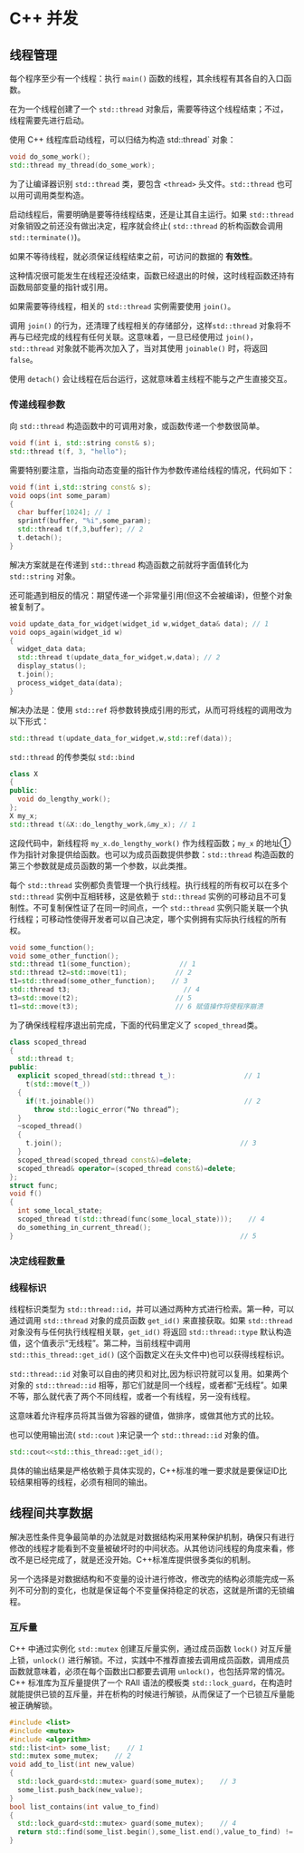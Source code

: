 # C++ 并发

## 线程管理

每个程序至少有一个线程：执行 `main()` 函数的线程，其余线程有其各自的入口函数。

在为一个线程创建了一个 `std::thread` 对象后，需要等待这个线程结束；不过，线程需要先进行启动。

使用 C++ 线程库启动线程，可以归结为构造 std::thread` 对象：

```cpp
void do_some_work();
std::thread my_thread(do_some_work);
```

为了让编译器识别 `std::thread` 类，要包含 `<thread>` 头文件。`std::thread` 也可以用可调用类型构造。

启动线程后，需要明确是要等待线程结束，还是让其自主运行。如果 `std::thread` 对象销毁之前还没有做出决定，程序就会终止( `std::thread` 的析构函数会调用 `std::terminate()`)。

如果不等待线程，就必须保证线程结束之前，可访问的数据的 **有效性**。

这种情况很可能发生在线程还没结束，函数已经退出的时候，这时线程函数还持有函数局部变量的指针或引用。

如果需要等待线程，相关的 `std::thread` 实例需要使用 `join()`。

调用 `join()` 的行为，还清理了线程相关的存储部分，这样`std::thread` 对象将不再与已经完成的线程有任何关联。这意味着，一旦已经使用过 `join()`，`std::thread` 对象就不能再次加入了，当对其使用 `joinable()` 时，将返回 `false`。

使用 `detach()` 会让线程在后台运行，这就意味着主线程不能与之产生直接交互。

### 传递线程参数

向 `std::thread` 构造函数中的可调用对象，或函数传递一个参数很简单。

```cpp
void f(int i, std::string const& s);
std::thread t(f, 3, "hello");
```

需要特别要注意，当指向动态变量的指针作为参数传递给线程的情况，代码如下：

```cpp
void f(int i,std::string const& s);
void oops(int some_param)
{
  char buffer[1024]; // 1
  sprintf(buffer, "%i",some_param);
  std::thread t(f,3,buffer); // 2
  t.detach();
}
```

解决方案就是在传递到 `std::thread` 构造函数之前就将字面值转化为 `std::string` 对象。


还可能遇到相反的情况：期望传递一个非常量引用(但这不会被编译)，但整个对象被复制了。

```cpp
void update_data_for_widget(widget_id w,widget_data& data); // 1
void oops_again(widget_id w)
{
  widget_data data;
  std::thread t(update_data_for_widget,w,data); // 2
  display_status();
  t.join();
  process_widget_data(data);
}
```

解决办法是：使用 `std::ref` 将参数转换成引用的形式，从而可将线程的调用改为以下形式：

```cpp
std::thread t(update_data_for_widget,w,std::ref(data));
```

`std::thread` 的传参类似 `std::bind`

```cpp
class X
{
public:
  void do_lengthy_work();
};
X my_x;
std::thread t(&X::do_lengthy_work,&my_x); // 1
```

这段代码中，新线程将 `my_x.do_lengthy_work()` 作为线程函数；`my_x` 的地址①作为指针对象提供给函数。也可以为成员函数提供参数：`std::thread` 构造函数的第三个参数就是成员函数的第一个参数，以此类推。

每个 `std::thread` 实例都负责管理一个执行线程。执行线程的所有权可以在多个 `std::thread` 实例中互相转移，这是依赖于 `std::thread` 实例的可移动且不可复制性。不可复制保性证了在同一时间点，一个 `std::thread` 实例只能关联一个执行线程；可移动性使得开发者可以自己决定，哪个实例拥有实际执行线程的所有权。

```cpp
void some_function();
void some_other_function();
std::thread t1(some_function);            // 1
std::thread t2=std::move(t1);            // 2
t1=std::thread(some_other_function);    // 3
std::thread t3;                            // 4
t3=std::move(t2);                        // 5
t1=std::move(t3);                        // 6 赋值操作将使程序崩溃
```

为了确保线程程序退出前完成，下面的代码里定义了 `scoped_thread`类。

```cpp
class scoped_thread
{
  std::thread t;
public:
  explicit scoped_thread(std::thread t_):                 // 1
    t(std::move(t_))
  {
    if(!t.joinable())                                     // 2
      throw std::logic_error(“No thread”);
  }
  ~scoped_thread()
  {
    t.join();                                            // 3
  }
  scoped_thread(scoped_thread const&)=delete;
  scoped_thread& operator=(scoped_thread const&)=delete;
};
struct func; 
void f()
{
  int some_local_state;
  scoped_thread t(std::thread(func(some_local_state)));    // 4
  do_something_in_current_thread();
}                                                        // 5
```

### 决定线程数量

### 线程标识

线程标识类型为 `std::thread::id`，并可以通过两种方式进行检索。第一种，可以通过调用 `std::thread` 对象的成员函数 `get_id()` 来直接获取。如果 `std::thread` 对象没有与任何执行线程相关联，`get_id()` 将返回 `std::thread::type` 默认构造值，这个值表示“无线程”。第二种，当前线程中调用 `std::this_thread::get_id()` (这个函数定义在<thread>头文件中)也可以获得线程标识。

`std::thread::id` 对象可以自由的拷贝和对比,因为标识符就可以复用。如果两个对象的 `std::thread::id` 相等，那它们就是同一个线程，或者都“无线程”。如果不等，那么就代表了两个不同线程，或者一个有线程，另一没有线程。

这意味着允许程序员将其当做为容器的键值，做排序，或做其他方式的比较。

也可以使用输出流( `std::cout` )来记录一个 `std::thread::id` 对象的值。

```cpp
std::cout<<std::this_thread::get_id();
```

具体的输出结果是严格依赖于具体实现的，C++标准的唯一要求就是要保证ID比较结果相等的线程，必须有相同的输出。



## 线程间共享数据


解决恶性条件竞争最简单的办法就是对数据结构采用某种保护机制，确保只有进行修改的线程才能看到不变量被破坏时的中间状态。从其他访问线程的角度来看，修改不是已经完成了，就是还没开始。C++标准库提供很多类似的机制。

另一个选择是对数据结构和不变量的设计进行修改，修改完的结构必须能完成一系列不可分割的变化，也就是保证每个不变量保持稳定的状态，这就是所谓的无锁编程。

### 互斥量

C++ 中通过实例化 `std::mutex` 创建互斥量实例，通过成员函数 `lock()` 对互斥量上锁，`unlock()` 进行解锁。不过，实践中不推荐直接去调用成员函数，调用成员函数就意味着，必须在每个函数出口都要去调用 `unlock()`，也包括异常的情况。C++ 标准库为互斥量提供了一个 RAII 语法的模板类 `std::lock_guard`，在构造时就能提供已锁的互斥量，并在析构的时候进行解锁，从而保证了一个已锁互斥量能被正确解锁。

```cpp
#include <list>
#include <mutex>
#include <algorithm>
std::list<int> some_list;    // 1
std::mutex some_mutex;    // 2
void add_to_list(int new_value)
{
  std::lock_guard<std::mutex> guard(some_mutex);    // 3
  some_list.push_back(new_value);
}
bool list_contains(int value_to_find)
{
  std::lock_guard<std::mutex> guard(some_mutex);    // 4
  return std::find(some_list.begin(),some_list.end(),value_to_find) != some_list.end();
}
```

